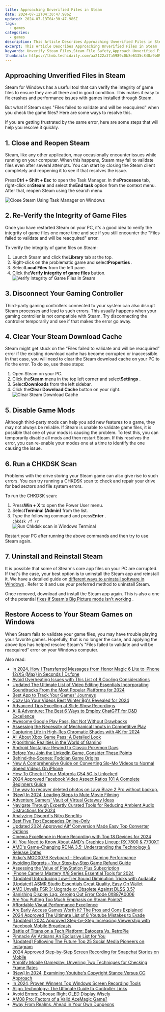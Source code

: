 ```yaml
---
title: Approaching Unverified Files in Steam
date: 2024-07-12T04:30:47.986Z
updated: 2024-07-13T04:30:47.986Z
tags:
  - games
categories:
  - games
description: This Article Describes Approaching Unverified Files in Steam
excerpt: This Article Describes Approaching Unverified Files in Steam
keywords: Unverify Steam Files,Steam File Safety,Approach Unverified Files,Steam Security Check,Verify Files Safely,Handle Steam Files Carefully,Safe Steam File Handling
thumbnail: https://thmb.techidaily.com/aa2122a37a5989c0b8e6135c848a9b094e794d7aa1b69be64b39a2ed2ad95c93.jpg
---
```


## Approaching Unverified Files in Steam

 Steam for Windows has a useful tool that can verify the integrity of game files to ensure they are all there and in good condition. This makes it easy to fix crashes and performance issues with games installed through Steam.

 But what if Steam says "Files failed to validate and will be reacquired" when you check the game files? Here are some ways to resolve this.

 If you are getting frustrated by the same error, here are some steps that will help you resolve it quickly.

## 1\. Close and Reopen Steam

 Steam, like any other application, may occasionally encounter issues while running on your computer. When this happens, Steam may fail to validate files even after several attempts. You can start by closing the Steam client completely and reopening it to see if that resolves the issue.

 Press**Ctrl + Shift + Esc** to open the Task Manager. In the**Processes** tab, right-click on**Steam** and select the**End task** option from the context menu. After that, reopen Steam using the search menu.

![Close Steam Using Task Manager on Windows](https://static1.makeuseofimages.com/wordpress/wp-content/uploads/2023/03/close-steam-using-task-manager-on-windows.jpg)

## 2\. Re-Verify the Integrity of Game Files

 Once you have restarted Steam on your PC, it's a good idea to verify the integrity of game files one more time and see if you still encounter the "Files failed to validate and will be reacquired" error.

To verify the integrity of game files on Steam:

1. Launch Steam and click the**Library** tab at the top.
2. Right-click on the problematic game and select**Properties** .
3. Select**Local Files** from the left pane.
4. Click the**Verify integrity of game files** button.  
![Verify Integrity of Game Files in Steam](https://static1.makeuseofimages.com/wordpress/wp-content/uploads/2023/03/verify-integrity-of-game-files-in-steam.jpg)

## 3\. Disconnect Your Gaming Controller

 Third-party gaming controllers connected to your system can also disrupt Steam processes and lead to such errors. This usually happens when your gaming controller is not compatible with Steam. Try disconnecting the controller temporarily and see if that makes the error go away.

## 4\. Clear Your Steam Download Cache

 Steam might get stuck on the “Files failed to validate and will be reacquired” error if the existing download cache has become corrupted or inaccessible. In that case, you will need to clear the Steam download cache on your PC to fix the error. To do so, use these steps:

1. Open Steam on your PC.
2. Click the**Steam** menu in the top left corner and select**Settings** .
3. Select**Downloads** from the left sidebar.
4. Click the**Clear Download Cache** button on your right.  
![Clear Steam Download Cache](https://static1.makeuseofimages.com/wordpress/wp-content/uploads/2023/03/clear-steam-download-cache.jpg)

## 5\. Disable Game Mods

 Although third-party mods can help you add new features to a game, they may not always be reliable. If Steam is unable to validate game files, it is possible that one of your mods is causing the problem. To test this, you can temporarily disable all mods and then restart Steam. If this resolves the error, you can re-enable your modes one at a time to identify the one causing the issue.

## 6\. Run a CHKDSK Scan

 Problems with the drive storing your Steam game can also give rise to such errors. You can try running a CHKDSK scan to check and repair your drive for bad sectors and file system errors.

To run the CHKDSK scan:

1. Press**Win + X** to open the Power User menu.
2. Select**Terminal (Admin)** from the list.
3. Type the following command and press**Enter** .  
`chkdsk /f /r`  
![Run Chkdsk scan in Windows Terminal](https://static1.makeuseofimages.com/wordpress/wp-content/uploads/2023/09/run-chkdsk-scan-in-windows-terminal.jpg)

 Restart your PC after running the above commands and then try to use Steam again.

## 7\. Uninstall and Reinstall Steam

 It is possible that some of Steam's core app files on your PC are corrupted. If that's the case, your best option is to uninstall the Steam app and reinstall it. We have a detailed guide on [different ways to uninstall software in Windows](https://www.makeuseof.com/windows-11-different-ways-to-uninstall-software/) . Refer to it and use your preferred method to uninstall Steam.

 Once removed, download and install the Steam app again. This is also a one of the potential [fixes if Steam's Big Picture mode isn't working](https://www.makeuseof.com/ways-to-fix-big-picture-mode-not-working-crashing-in-steam-for-windows/) .

## Restore Access to Your Steam Games on Windows

 When Steam fails to validate your game files, you may have trouble playing your favorite games. Hopefully, that is no longer the case, and applying the above tips has helped resolve Steam's "Files failed to validate and will be reacquired" error on your Windows computer.


<ins class="adsbygoogle"
     style="display:block"
     data-ad-format="autorelaxed"
     data-ad-client="ca-pub-7571918770474297"
     data-ad-slot="1223367746"></ins>



<ins class="adsbygoogle"
     style="display:block"
     data-ad-client="ca-pub-7571918770474297"
     data-ad-slot="8358498916"
     data-ad-format="auto"
     data-full-width-responsive="true"></ins>

<span class="atpl-alsoreadstyle">Also read:</span>
<div><ul>
<li><a href="https://android-transfer.techidaily.com/in-2024-how-i-transferred-messages-from-honor-magic-6-lite-to-iphone-12xs-max-in-seconds-drfone-by-drfone-transfer-from-android-transfer-from-android/"><u>In 2024, How I Transferred Messages from Honor Magic 6 Lite to iPhone 12/XS (Max) in Seconds | Dr.fone</u></a></li>
<li><a href="https://games-able.techidaily.com/avoid-overheating-issues-with-this-list-of-8-cooling-considerations/"><u>Avoid Overheating Issues with This List of 8 Cooling Considerations</u></a></li>
<li><a href="https://sound-optimizing.techidaily.com/updated-the-ultimate-list-of-video-editing-essentials-incorporating-soundtracks-from-the-most-popular-platforms-for-2024/"><u>Updated The Ultimate List of Video Editing Essentials Incorporating Soundtracks From the Most Popular Platforms for 2024</u></a></li>
<li><a href="https://games-able.techidaily.com/best-app-to-track-your-games-journeys/"><u>Best App to Track Your Games' Journeys</u></a></li>
<li><a href="https://youtube-video-recordings.techidaily.com/cozy-up-your-videos-best-winter-bgs-revealed-for-2024/"><u>Cozy Up Your Videos  Best Winter Bg's Revealed for 2024</u></a></li>
<li><a href="https://screen-sharing-recording.techidaily.com/advanced-tips-excelling-at-slide-show-recordings/"><u>Advanced Tips  Excelling at Slide Show Recordings</u></a></li>
<li><a href="https://games-able.techidaily.com/ai-and-adventure-the-best-6-ways-to-employ-chatgpt-for-dandd-excellence/"><u>AI & Adventure: The Best 6 Ways to Employ ChatGPT for D&D Excellence</u></a></li>
<li><a href="https://games-able.techidaily.com/awesome-google-play-pass-but-not-without-drawbacks/"><u>Awesome Google Play Pass, But Not Without Drawbacks</u></a></li>
<li><a href="https://games-able.techidaily.com/assessing-the-necessity-of-mechanical-inputs-in-competitive-play/"><u>Assessing the Necessity of Mechanical Inputs in Competitive Play</u></a></li>
<li><a href="https://extra-tips.techidaily.com/capturing-life-in-high-res-chromatic-shades-with-4k-for-2024/"><u>Capturing Life in High-Res Chromatic Shades with 4K for 2024</u></a></li>
<li><a href="https://games-able.techidaily.com/all-about-xbox-game-pass-a-detailed-look/"><u>All About Xbox Game Pass: A Detailed Look</u></a></li>
<li><a href="https://games-able.techidaily.com/algorithmic-realities-in-the-world-of-gaming/"><u>Algorithmic Realities in the World of Gaming</u></a></li>
<li><a href="https://games-able.techidaily.com/android-nostalgia-rewind-to-classic-pokemon-days/"><u>Android Nostalgia: Rewind to Classic Pokémon Days</u></a></li>
<li><a href="https://games-able.techidaily.com/before-you-join-the-linkedin-game-consider-these-points/"><u>Before You Join the LinkedIn Game, Consider These Points</u></a></li>
<li><a href="https://games-able.techidaily.com/behind-the-scenes-foddian-game-origins/"><u>Behind-the-Scenes: Foddian Game Origins</u></a></li>
<li><a href="https://ai-editing-video.techidaily.com/new-a-comprehensive-guide-on-converting-slo-mo-videos-to-normal-speed-videos-on-iphone/"><u>New A Comprehensive Guide on Converting Slo-Mo Videos to Normal Speed Videos On iPhone</u></a></li>
<li><a href="https://sim-unlock.techidaily.com/how-to-check-if-your-motorola-g54-5g-is-unlocked-by-drfone-android/"><u>How To Check if Your Motorola G54 5G Is Unlocked</u></a></li>
<li><a href="https://ai-driven-video-production.techidaily.com/2024-approved-facebook-video-aspect-ratios-101-a-complete-beginners-guide/"><u>2024 Approved Facebook Video Aspect Ratios 101 A Complete Beginners Guide</u></a></li>
<li><a href="https://techidaily.com/the-way-to-recover-deleted-photos-on-lava-blaze-2-pro-without-backup-by-fonelab-android-recover-photos/"><u>The way to recover deleted photos on Lava Blaze 2 Pro without backup.</u></a></li>
<li><a href="https://digital-screen-recording.techidaily.com/new-in-2024-leading-steps-to-mute-movie-filming/"><u>[New] In 2024, Leading Steps to Mute Movie Filming</u></a></li>
<li><a href="https://games-able.techidaily.com/adventure-gamers-vault-of-virtual-getaway-ideas/"><u>Adventure Gamers' Vault of Virtual Getaway Ideas</u></a></li>
<li><a href="https://sound-optimizing.techidaily.com/navigate-through-expertly-curated-tools-for-reducing-ambient-audio-distractions-for-2024/"><u>Navigate Through Expertly Curated Tools for Reducing Ambient Audio Distractions for 2024</u></a></li>
<li><a href="https://games-able.techidaily.com/analyzing-discords-nitro-benefits/"><u>Analyzing Discord's Nitro Benefits</u></a></li>
<li><a href="https://games-able.techidaily.com/best-five-text-escapades-online-only/"><u>Best Five Text Escapades Online-Only</u></a></li>
<li><a href="https://ai-driven-video-production.techidaily.com/updated-2024-approved-aiff-conversion-made-easy-top-converter-options/"><u>Updated 2024 Approved Aiff Conversion Made Easy Top Converter Options</u></a></li>
<li><a href="https://extra-hints.techidaily.com/cinema-excellence-in-home-recording-with-top-18-devices-for-2024/"><u>Cinema Excellence in Home Recording with Top 18 Devices for 2024</u></a></li>
<li><a href="https://games-able.techidaily.com/all-you-need-to-know-about-amds-graphics-lineup-rx-7800-and-7700xt/"><u>All You Need to Know About AMD's Graphics Lineup: RX 7800 & 7700XT</u></a></li>
<li><a href="https://games-able.techidaily.com/amds-game-changing-rdna-35-understanding-the-technology-and-release-dates/"><u>AMD's Game-Changing RDNA 3.5: Understanding the Technology & Release Dates</u></a></li>
<li><a href="https://games-able.techidaily.com/akkos-mod007b-keyboard-elevating-gaming-performance/"><u>Akko's MOD007B Keyboard - Elevating Gaming Performance</u></a></li>
<li><a href="https://games-able.techidaily.com/avoiding-regrets-your-step-by-step-game-refund-guide/"><u>Avoiding Regrets - Your Step-by-Step Game Refund Guide</u></a></li>
<li><a href="https://games-able.techidaily.com/assessing-the-value-of-playstation-plus-subscription/"><u>Assessing the Value of PlayStation Plus Subscription</u></a></li>
<li><a href="https://extra-skills.techidaily.com/iphone-camera-mastery-x8-series-essential-tools-for-2024/"><u>IPhone Camera Mastery  X/8 Series Essential Tools for 2024</u></a></li>
<li><a href="https://extra-skills.techidaily.com/updated-introducing-low-tier-sound-diminution-tricks-with-audacity/"><u>[Updated] Introducing Low-Tier Sound Diminution Tricks with Audacity</u></a></li>
<li><a href="https://vp-tips.techidaily.com/updated-asmr-studio-essentials-great-quality-easy-on-wallet/"><u>[Updated] ASMR Studio Essentials  Great Quality, Easy On Wallet</u></a></li>
<li><a href="https://games-able.techidaily.com/amd-unveils-fsr-3-upgrade-or-obsolete-against-dlss-35/"><u>AMD Unveils FSR 3: Upgrade or Obsolete Against DLSS 3.5?</u></a></li>
<li><a href="https://games-able.techidaily.com/banishing-display-lag-zeroing-out-error-code-0x887a0006/"><u>Banishing Display Lag: Zeroing Out Error Code 0X887A0006</u></a></li>
<li><a href="https://games-able.techidaily.com/are-you-putting-too-much-emphasis-on-steam-points/"><u>Are You Putting Too Much Emphasis on Steam Points?</u></a></li>
<li><a href="https://games-able.techidaily.com/affordable-visual-performance-excellence/"><u>Affordable Visual Performance Excellence</u></a></li>
<li><a href="https://games-able.techidaily.com/are-early-access-games-worth-it-the-pros-and-cons-explained/"><u>Are Early Access Games Worth It? The Pros and Cons Explained</u></a></li>
<li><a href="https://youtube-help.techidaily.com/2024-approved-the-ultimate-list-of-8-youtube-mistakes-to-evade/"><u>2024 Approved  The Ultimate List of 8 Youtube Mistakes to Evade</u></a></li>
<li><a href="https://facebook-video-recording.techidaily.com/updated-2024-approved-step-by-step-increasing-viewership-with-facebook-mobile-broadcasts/"><u>[Updated] 2024 Approved  Step-by-Step  Increasing Viewership with Facebook Mobile Broadcasts</u></a></li>
<li><a href="https://games-able.techidaily.com/battle-of-titans-on-a-tech-platform-batocera-vs-retropie/"><u>Battle of Titans on a Tech Platform: Batocera Vs. RetroPie</u></a></li>
<li><a href="https://extra-lessons.techidaily.com/pinnacle-av-artisans-an-exclusive-list-for-you/"><u>Pinnacle AV Artisans  An Exclusive List for You</u></a></li>
<li><a href="https://instagram-videos.techidaily.com/updated-following-the-future-top-25-social-media-pioneers-on-instagram/"><u>[Updated] Following The Future  Top 25 Social Media Pioneers on Instagram</u></a></li>
<li><a href="https://snapchat-videos.techidaily.com/2024-approved-step-by-step-screen-recording-for-snapchat-stories-on-mobile/"><u>2024 Approved  Step-by-Step Screen Recording for Snapchat Stories on Mobile</u></a></li>
<li><a href="https://games-able.techidaily.com/amplify-mobile-gameplay-unveiling-two-techniques-for-checking-frame-rates/"><u>Amplify Mobile Gameplay: Unveiling Two Techniques for Checking Frame Rates</u></a></li>
<li><a href="https://facebook-video-footage.techidaily.com/new-in-2024-examining-youtubes-copyright-stance-versus-cc-approach/"><u>[New] In 2024, Examining Youtube's Copyright Stance Versus CC Approach</u></a></li>
<li><a href="https://screen-sharing-recording.techidaily.com/in-2024-proven-winners-top-windows-screen-recording-tools/"><u>In 2024, Proven Winners  Top Windows Screen Recording Tools</u></a></li>
<li><a href="https://games-able.techidaily.com/align-technology-the-ultimate-guide-to-controller-links/"><u>Align Technology: The Ultimate Guide to Controller Links</u></a></li>
<li><a href="https://games-able.techidaily.com/avoid-errors-choose-right-oled-display-wisely/"><u>Avoid Errors: Choose Right OLED Display Wisely</u></a></li>
<li><a href="https://games-able.techidaily.com/am08-pro-factors-of-a-valid-acemagic-game/"><u>AM08 Pro: Factors of a Valid AceMagic Game?</u></a></li>
<li><a href="https://games-able.techidaily.com/away-from-realms-ahead-in-your-own-dungeons/"><u>Away From Realms, Ahead in Your Own Dungeons</u></a></li>
</ul></div>
